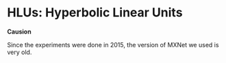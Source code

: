 # HLUs: Hyperbolic Linear Units



**Causion**

Since the experiments were done in 2015, the version of MXNet we used is very old.








